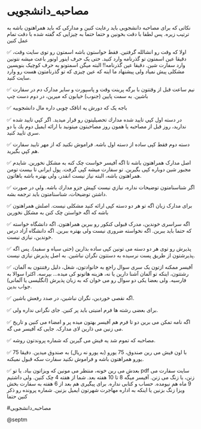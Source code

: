 # مصاحبه_دانشجویی
 

نکاتی که برای مصاحبه دانشجویی باید رعایت کنین و مدارکی که باید همراهتون باشه به ترتیب زیره. پس لطفا با دقت بخونین و حتما حتما به چیزایی که گفته شده با دقت تمام عمل کنین

✅ اولا که وقت رو انشالله گرفتین. فقط حواستون باشه اسمتون رو توی سایت وقت، دقیقا عین اسمتون تو گذرنامه وارد کنید. حتی یک حرف اینور اونور باعث میشه نتونین وارد سفارت شین. دقیقا عین گذرنامه!! البته میگن اسمتونو به حرف کوچیک بنویسین مشکلی پیش نمیاد ولی پیشنهاد ما اینه که عین چیزی که تو گذرنامتون هست رو وارد سایت کنید.

✅ نیم ساعت قبل از وقتتون با برگه پرینت وقت و پاسپورت و سایر مدارک دم در سفارت باشین. به سمت پایین (جنوب) خیابون که میرین، در دوم دست چپ

✅ باجه یک که دورش یه اتاقک چوبی داره مال دانشجوییه

✅ در دسته اول كپي تاييد شده مدارك تحصيليتون رو قرار ميديد. اگر كپي تاييد شده نداريد، روز قبل از مصاحبه يا همون روز مصاحبتون ميتونيد با ارائه ايميل دوم يك يا دو سري تاييد كنيد.

✅ دسته دوم فقط کپی ساده از دسته اول باشه. فراموش نكنيد كه از مهر تاييد سفارت هم كپي بگيريد.

✅ اصل مدارک همراهتون باشه تا اگه آفیسر خواست چک کنه به مشکل نخورین. شایدم مجبور شین دوباره کپی بگیرین. تو سفارت میشه کپی گرفت. پول ایرانی تا بیست تومن همراهتون باشه، البته نیاز نیست انقدر، ولی بهتره باشه باهاتون. 

✅ اگر شناسنامتون توضيحات نداره، نيازي نيست كپيش جزو مدارك باشه. ولي در صورت داشتن توضيحات، شناسنامتون بايد ترجمه بشه.

✅ برای مدارک زبان اگه تو هر دو دسته کپی ارائه کنید مشکلی نیست. اصلش همراهتون باشه که اگه خواستن چک کنن به مشکل نخورین

✅ اگه سراسری خوندین، مدرک قبولی کنکور رو ببرین همراهتون. اگه دانشگاه خواسته که حتما باید ببرین. اگه نخواسته ضروری نیست ولی بهتره ببرین. اگه دانشگاه آزاد درس خوندین، نیازی نیست. 
 
✅ پذیرش رو توی هر دو دسته می تونین کپی ساده بذارین (حتی سیاه و سفید). پس اگه پذیرشتون از طریق پست نرسیده به دستتون نگران نباشین. به اصل پذیرش نیازی نیست. 

✅ آفیسر ممکنه ازتون یک سری سوال راجع به خانوادتون، شغل، دلیل رفتنتون به آلمان، رشتتون، اینکه تو آلمان آشنا دارین یا نه، هزینه هاتونو کی میده... بپرسه. اکثرا سوالا به فارسیه. ولی بعضا یکی دو سوال رو می خوان که به زبان پذیرش (انگلیسی یا آلمانی) جواب بدین.


✅ اگه نقصی خوردین، نگران نباشین، در صدد رفعش باشین.

✅ برای بعضی رشته ها فرم امنیتی باید پر کنین. جای نگرانی نداره ولی. 

✅ اگه نامه تمکن می برین دو تا فرم هم آفیسر بهتون میده پر و امضاء می کنین و تاریخ می زنین می ذارین لای مدارک. جایی که آفیسر می گه. 

✅ مصاحبه که تموم شد یه فیش می گیرین که شماره پروندتون روشه.

✅ با اون فیش می رین صندوق، 75 یورو (به یورو نه ریال) به صندوق میدین. دقیقا 75 یورو همراهتون باشه و فراموش نكنيد سفارت سكه قبول نميكنه.

✅ بعدش می رین خونه، منتظر می مونین که ویزاتون بیاد. یا تو pdf سایت سفارت می زنن، یا زنگ می زنن. آفیسر میگه 8 تا 10 هفته بعد. شما از هفته 4 چک کنین. ولی داشتیم 9 ماه هم نیومده. حساب و کتابی نداره. برای پیگیری هم بعد از 6 هفته به سفارت بخش ویزا زنگ بزنین یا اینکه به اداره مهاجرت شهرتون ایمیل بزنین. شماره پرونده رو ذکر کنین حتما

#مصاحبه_دانشجویی

@septm
